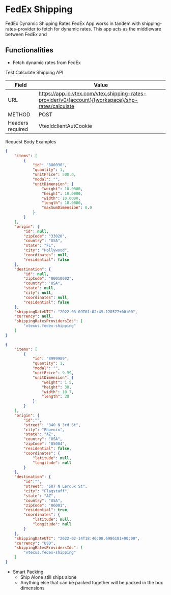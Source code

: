# FedEx Shipping
FedEx Dynamic Shipping Rates
FedEx App works in tandem with shipping-rates-provider to fetch for dynamic rates. This app acts as the middleware between FedEx and 

## Functionalities
- Fetch dynamic rates from FedEx

Test Calculate Shipping API

| Field | Value |
| --- | ---|
|URL|https://app.io.vtex.com/vtex.shipping-rates-provider/v0/{account}/{workspace}/shp-rates/calculate|
|METHOD|POST|
|Headers required|VtexIdclientAutCookie|

Request Body Examples
```json
{
    "items": [
        {
            "id": "880090",
            "quantity": 1,
            "unitPrice": 500.0,
            "modal": "",
            "unitDimension": {
                "weight": 10.0000,
                "height": 10.0000,
                "width": 10.0000,
                "length": 10.0000,
                "maxSumDimension": 0.0
            }
        }
    ],
    "origin": {
        "id": null,
        "zipCode": "33020",
        "country": "USA",
        "state": "FL",
        "city": "Hollywood",
        "coordinates": null,
        "residential": false
    },
    "destination": {
        "id": null,
        "zipCode": "00010002",
        "country": "USA",
        "state": null,
        "city": null,
        "coordinates": null,
        "residential": false
    },
    "shippingDateUTC": "2022-03-09T01:02:45.128577+00:00",
    "currency": null,
    "shippingRatesProvidersIds": [
        "vtexus.fedex-shipping"
    ]
}
```

```json
{
    "items": [
        {
            "id": "8999989",
            "quantity": 1,
            "modal": "",
            "unitPrice": 9.99,
            "unitDimension": {
                "weight": 1.5,
                "height": 30,
                "width": 10.7,
                "length": 20
            }
        }
    ],
    "origin": {
        "id":"",
        "street": "340 N 3rd St",
        "city": "Phoenix",
        "state": "AZ",
        "country": "USA",
        "zipCode": "85004",
        "residential": false,
        "coordinates": {
            "latitude": null,
            "longitude": null
        }
    },
    "destination": {
        "id":"",
        "street": "607 N Leroux St",
        "city": "Flagstaff",
        "state": "AZ",  
        "country": "USA",
        "zipCode": "86001",
        "residential": true,
        "coordinates": {
            "latitude": null,
            "longitude": null
        }
    },
    "shippingDateUTC": "2022-02-14T18:46:08.6986181+00:00",
    "currency": "USD",
    "shippingRatesProvidersIds": [
        "vtexus.fedex-shipping"
    ]
}
```

- Smart Packing
    - Ship Alone still ships alone
    - Anything else that can be packed together will be packed in the box dimensions